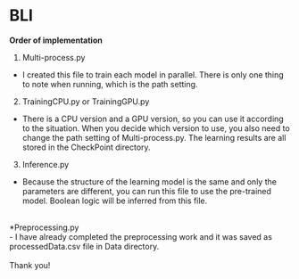 # BLI

<b>Order of implementation</b><br />
1. Multi-process.py<br />
- I created this file to train each model in parallel. There is only one thing to note when running, which is the path setting.<br />
2. TrainingCPU.py or TrainingGPU.py<br />
- There is a CPU version and a GPU version, so you can use it according to the situation. When you decide which version to use, you also need to change the path setting of Multi-process.py. The learning results are all stored in the CheckPoint directory.<br />
3. Inference.py<br />
- Because the structure of the learning model is the same and only the parameters are different, you can run this file to use the pre-trained model. Boolean logic will be inferred from this file.<br />
<br />
*Preprocessing.py<br />
- I have already completed the preprocessing work and it was saved as processedData.csv file in Data directory.<br />
<br />
Thank you!
